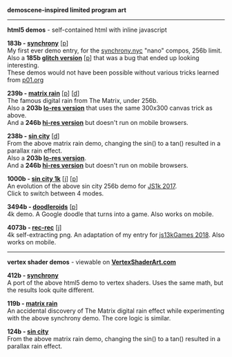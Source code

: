 **demoscene-inspired limited program art**

---
**html5 demos** - self-contained html with inline javascript

**183b - [synchrony](https://shu1.github.io/demo/synchrony.html)** [[p](http://www.pouet.net/prod.php?which=68917 "pouet.net")]  
My first ever demo entry, for the [synchrony.nyc](http://synchrony.nyc) "nano" compos, 256b limit.  
Also a **185b [glitch version](https://shu1.github.io/demo/synchrony-glitch.html)** [[p](http://www.pouet.net/prod.php?which=68921 "pouet.net")] that was a bug that ended up looking interesting.  
These demos would not have been possible without various tricks learned from [p01.org](http://www.p01.org/minicraft/)

**239b - [matrix rain](https://shu1.github.io/demo/matrix-rain.html)** [[p](http://www.pouet.net/prod.php?which=74311 "pouet.net")] [[d](https://www.dwitter.net/d/1199 "dwitter.net")]  
The famous digital rain from The Matrix, under 256b.  
Also a **203b [lo-res version](https://shu1.github.io/demo/matrix-rain-lores.html)** that uses the same 300x300 canvas trick as above.  
And a **246b [hi-res version](https://shu1.github.io/demo/matrix-rain-hires.html)** but doesn't run on mobile browsers.

**238b - [sin city](https://shu1.github.io/demo/sin-city.html)** [[d](https://www.dwitter.net/d/1200 "dwitter.net")]  
From the above matrix rain demo, changing the sin() to a tan() resulted in a parallax rain effect.  
Also a **203b [lo-res version](https://shu1.github.io/demo/sin-city-lores.html)**.  
And a **246b [hi-res version](https://shu1.github.io/demo/sin-city-hires.html)** but doesn't run on mobile browsers.

**1000b - [sin city 1k](https://shu1.github.io/demo/sin-city-1k.html)** [[j](http://js1k.com/2017-magic/demo/2900 "js1k.com")] [[p](http://www.pouet.net/prod.php?which=74312 "pouet.net")]  
An evolution of the above sin city 256b demo for [JS1k 2017](http://js1k.com/2017-magic/).  
Click to switch between 4 modes.

**3494b - [doodleroids](https://shu1.github.io/demo/doodleroids.html)** [[p](http://www.pouet.net/prod.php?which=69044 "pouet.net")]  
4k demo. A Google doodle that turns into a game. Also works on mobile.

**4073b - [rec-rec](https://shu1.github.io/demo/rec-rec.html)** [[j](https://js13kgames.com/entries/rec-rec "js13kgames.com")]  
4k self-extracting png. An adaptation of my entry for [js13kGames 2018](https://js13kgames.com/entries/rec-rec). Also works on mobile.

---
**vertex shader demos** - viewable on **[VertexShaderArt.com](https://www.vertexshaderart.com)**

**412b - [synchrony](https://www.vertexshaderart.com/art/SJYTAAwib5eJy8voP)**  
A port of the above html5 demo to vertex shaders. Uses the same math, but the results look quite different.

**119b - [matrix rain](https://www.vertexshaderart.com/art/4MXkkkQvDcbZT2bmy)**  
An accidental discovery of The Matrix digital rain effect while experimenting with the above synchrony demo. The core logic is similar.

**124b - [sin city](https://www.vertexshaderart.com/art/Ffs2irmibSP7oFuTu)**  
From the above matrix rain demo, changing the sin() to a tan() resulted in a parallax rain effect.  
